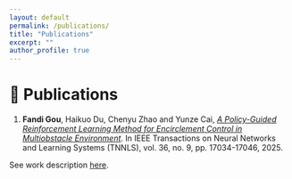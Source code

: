```yaml
---
layout: default
permalink: /publications/
title: "Publications"
excerpt: ""
author_profile: true
---
```

# 📖 Publications

1. **Fandi Gou**, Haikuo Du, Chenyu Zhao and Yunze Cai, *[A Policy-Guided Reinforcement Learning Method for Encirclement
Control in Multiobstacle Environment](https://ieeexplore.ieee.org/document/11006133)*. In IEEE Transactions on Neural Networks and Learning Systems (TNNLS), vol. 36, no. 9, pp. 17034-17046, 2025.

See work description [here](https://https://finleygou.github.io/publications/encirclement2025).

<!--  
3. Keke Huang, Yimin Shi, Dujian Ding, Yifei Li, **Yang Fei**, Laks Lakshmanan, Xiaokui Xiao, ThriftLLM: On Cost-Effective Selection of Large Language Models for Optimal Query Performance, ([Preprint](https://arxiv.org/abs/2501.04901)), Oct 2024. -->

<!-- Shengyue Yao\*, **Yang Fei\***, Shanzhe Lei, Xuhong Wang, Lin Yilun, Yu Qiao, *Optimizing Organization in Multi-Agent Systems via a Time and Task Sensitive Strategy $T^2$SO: Theoretical and Practical Evidences*, (Submitted to **AAAI'25**), Aug 2024. -->
